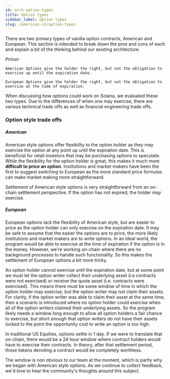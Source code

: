 ```yaml
---
id: arch-option-types
title: Option types
sidebar_label: Option types
slug: /american-v1/option-types
---
```


There are two primary types of vanilla option contracts, American and European. This section is intended to break down the pros and cons of each and explain a bit of the thinking behind our existing architecture.

*Primer*
```
American Options give the holder the right, but not the obligation to exercise up until the expiration date.

European Options give the holder the right, but not the obligation to exercise at the time of expiration.
```

When discussing how options could work on Solana, we evaluated these two types. Due to the differences of when one may exercise, there are various technical trade offs as well as financial engineering trade offs.

### Option style trade offs

##### American
American style options offer flexibility to the option holder as they may exercise the option at any point up until the expiration date. This is beneficial for retail investors that may be purchasing options to speculate. While the flexibility for the option holder is great, this makes it much more **difficult to price an option**. Institutions and market makers have been the first to suggest switching to European as the more standard price formulas can make market making more straightforward.

Settlement of American style options is very straightforward from an on-chain settlement perspective. If the option has not expired, the holder may exercise.

##### European
European options lack the flexibility of American style, but are easier to price as the option holder can only exercise on the expiration date. It may be safe to assume that the easier the options are to price, the more likely institutions and market makers are to write options. In an ideal world, the program would be able to exercise at the time of expiration if the option is in the money. However, we're working on-chain where there are no background processes to handle such functionality. So this makes the settlement of European options a bit more tricky.

An option holder cannot exercise until the expiration date, but at some point we must let the option writer collect their underlying asset (i.e contracts were not exercised) or receive the quote asset (i.e. contracts were exercised). This means there must be some window of time in which the option holder may exercise, but the option writer may not claim their assets. For clarity, if the option writer was able to claim their asset at the same time, then a scenario is introduced where no option holder could exercise when all of the option writers claimed their underlying assets. So the program likely needs a window long enough to allow all option holders a fair chance to exercise, but short enough that option writers do not have their assets locked to the point the opportunity cost to write an option is too high. 

In traditional US Equities, options settle in 1 day. If we were to translate that on-chain, there would be a 24 hour window where contract holders would have to exercise their contracts. In theory, after that settlement period, those tokens denoting a contract would be completely worthless.

The window is non obvious to our team at the moment, which is partly why we began with American style options. As we continue to collect feedback, we'd love to hear the community's thoughts around this subject.